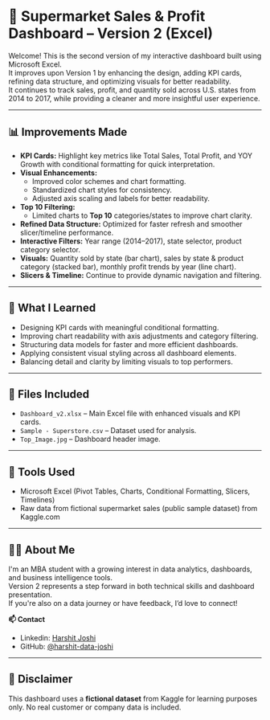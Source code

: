 # 🛒 Supermarket Sales & Profit Dashboard – Version 2 (Excel)

Welcome! This is the second version of my interactive dashboard built using Microsoft Excel.  
It improves upon Version 1 by enhancing the design, adding KPI cards, refining data structure, and optimizing visuals for better readability.  
It continues to track sales, profit, and quantity sold across U.S. states from 2014 to 2017, while providing a cleaner and more insightful user experience.

---

## 📊 Improvements Made

- **KPI Cards:** Highlight key metrics like Total Sales, Total Profit, and YOY Growth with conditional formatting for quick interpretation.
- **Visual Enhancements:**
  - Improved color schemes and chart formatting.
  - Standardized chart styles for consistency.
  - Adjusted axis scaling and labels for better readability.
- **Top 10 Filtering:**
  - Limited charts to **Top 10** categories/states to improve chart clarity.
- **Refined Data Structure:** Optimized for faster refresh and smoother slicer/timeline performance.
- **Interactive Filters:** Year range (2014–2017), state selector, product category selector.
- **Visuals:** Quantity sold by state (bar chart), sales by state & product category (stacked bar), monthly profit trends by year (line chart).
- **Slicers & Timeline:** Continue to provide dynamic navigation and filtering.

---

## 🧠 What I Learned

- Designing KPI cards with meaningful conditional formatting.
- Improving chart readability with axis adjustments and category filtering.
- Structuring data models for faster and more efficient dashboards.
- Applying consistent visual styling across all dashboard elements.
- Balancing detail and clarity by limiting visuals to top performers.

---

## 📁 Files Included

- `Dashboard_v2.xlsx` – Main Excel file with enhanced visuals and KPI cards.
- `Sample - Superstore.csv` – Dataset used for analysis.
- `Top_Image.jpg` – Dashboard header image.

---

## 📌 Tools Used

- Microsoft Excel (Pivot Tables, Charts, Conditional Formatting, Slicers, Timelines)
- Raw data from fictional supermarket sales (public sample dataset) from Kaggle.com

---

## 🙋‍♂️ About Me

I'm an MBA student with a growing interest in data analytics, dashboards, and business intelligence tools.  
Version 2 represents a step forward in both technical skills and dashboard presentation.  
If you're also on a data journey or have feedback, I’d love to connect!

**📫 Contact**
- Linkedin: [Harshit Joshi](https://www.linkedin.com/in/harshit-joshi-057b76359/)
- GitHub: [@harshit-data-joshi](https://github.com/harshit-data-joshi)

---

## 📌 Disclaimer

This dashboard uses a **fictional dataset** from Kaggle for learning purposes only. No real customer or company data is included.
